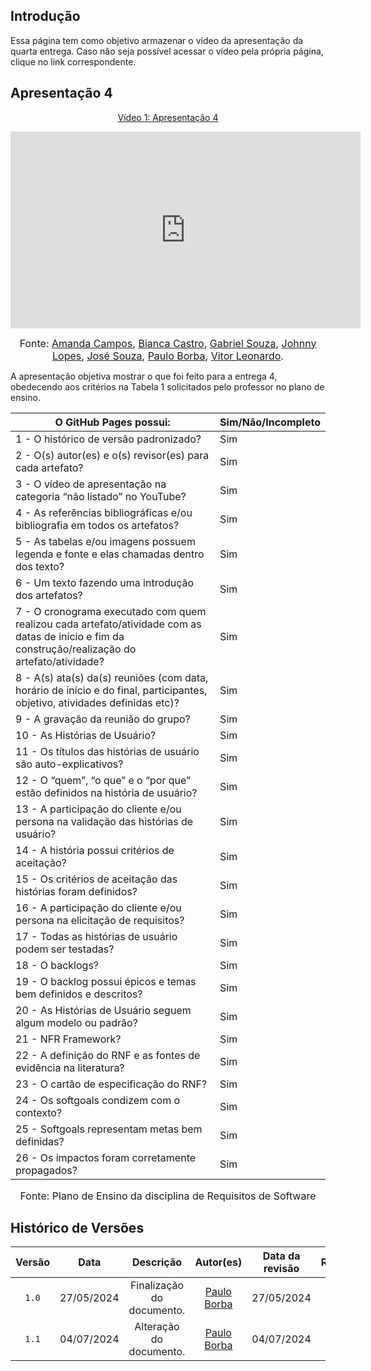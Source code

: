 ## Introdução

Essa página tem como objetivo armazenar o vídeo da apresentação da quarta entrega. Caso não seja possível acessar o vídeo pela própria página, clique no link correspondente.

## Apresentação 4
<div align="center">
<p style="text-align: center"><a href="" target="blanket">Vídeo 1: Apresentação 4</a></p>
</div>

<p style="text-align: center"><iframe width="560" height="315" src="https://www.youtube.com/embed/NmA9Q4i0BFM?si=yiOsvLlOLmbnrtdC" title="YouTube video player" frameborder="0" allow="accelerometer; autoplay; clipboard-write; encrypted-media; gyroscope; picture-in-picture; web-share" referrerpolicy="strict-origin-when-cross-origin" allowfullscreen></iframe></p>


<font size="3"><p style="text-align: center">Fonte: [Amanda Campos](https://github.com/acamposs), [Bianca Castro](https://github.com/BiancaPatrocinio7), [Gabriel Souza](https://github.com/GabrielMS00), [Johnny Lopes](https://github.com/JohnnyLopess), [José Souza](https://github.com/JoseFilipi), [Paulo Borba](https://github.com/paulohborba), [Vitor Leonardo](https://github.com/vitorfleonardo).</p></font>


A apresentação objetiva mostrar o que foi feito para a entrega 4, obedecendo aos critérios na Tabela 1 solicitados pelo professor no plano de ensino.

| O GitHub Pages possui:                                                                                                           | Sim/Não/Incompleto  |
|-------------------------------------------------------------------------------------------------------------------|-----------|                                                            
| 1 - O histórico de versão padronizado?                                                                            | Sim       |
| 2 - O(s) autor(es) e o(s) revisor(es) para cada artefato?                                                         | Sim       |
| 3 - O vídeo de apresentação na categoria “não listado” no YouTube?                                                | Sim       |
| 4 - As referências bibliográficas e/ou bibliografia em todos os artefatos?                                        | Sim       |
| 5 - As tabelas e/ou imagens possuem legenda e fonte e elas chamadas dentro dos texto?                            | Sim       |
| 6 - Um texto fazendo uma introdução dos artefatos?                                                               | Sim       |
| 7 - O cronograma executado com quem realizou cada artefato/atividade com as datas de início e fim da construção/realização do artefato/atividade? | Sim       |
| 8 - A(s) ata(s) da(s) reuniões (com data, horário de início e do final, participantes, objetivo, atividades definidas etc)? | Sim       |
| 9 - A gravação da reunião do grupo?                                                                               | Sim       |
| 10 - As Histórias de Usuário?                                                                                     | Sim       |
| 11 - Os títulos das histórias de usuário são auto-explicativos?                                                   | Sim       |
| 12 - O “quem”, “o que” e o “por que” estão definidos na história de usuário?                                      | Sim       |
| 13 - A participação do cliente e/ou persona na validação das histórias de usuário?                                | Sim       |
| 14 - A história possui critérios de aceitação?                                                                    | Sim       |
| 15 - Os critérios de aceitação das histórias foram definidos?                                                     | Sim       |
| 16 - A participação do cliente e/ou persona na elicitação de requisitos?                                          | Sim       |
| 17 - Todas as histórias de usuário podem ser testadas?                                                            | Sim       |
| 18 - O backlogs?                                                   | Sim       |
| 19 - O backlog possui épicos e temas bem definidos e descritos?                                                   | Sim       |
| 20 - As Histórias de Usuário seguem algum modelo ou padrão?                                                       | Sim       |
| 21 - NFR Framework?                                                | Sim       |
| 22 - A definição do RNF e as fontes de evidência na literatura?                                                   | Sim       |
| 23 - O cartão de especificação do RNF?                                                                            | Sim       |
| 24 - Os softgoals condizem com o contexto?                                                                        | Sim       |
| 25 - Softgoals representam metas bem definidas?                                                                   | Sim       |
| 26 - Os impactos foram corretamente propagados?                                                                   | Sim       |

<font size="3"><p style="text-align: center">Fonte: Plano de Ensino da disciplina de Requisitos de Software</p></font>

## Histórico de Versões

| Versão | Data | Descrição | Autor(es) | Data da revisão | Revisor(es) |
| :--: | :--: | :--: | :--: | :--: | :--: |
|`1.0` | 27/05/2024 | Finalização do documento. |[Paulo Borba](https://github.com/paulohborba) | 27/05/2024 | [Amanda Campos](https://github.com/acamposs)|
|`1.1` | 04/07/2024 | Alteração do documento. |[Paulo Borba](https://github.com/paulohborba) | 04/07/2024 | [Amanda Campos](https://github.com/acamposs)|
